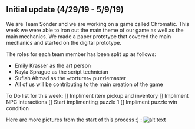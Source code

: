 ## Initial update (4/29/19 - 5/9/19)
We are Team Sonder and we are working on a game called Chromatic.
This week we were able to iron out the main theme of our game as well as the main mechanics. We made a paper prototype that covered the main mechanics and started on the digital prototype.

The roles for each team member has been split up as follows:
* Emily Krasser as the art person
* Kayla Sprague as the script technician
* Sufiah Ahmad as the ~torturer~ puzzlemaster
* All of us will be contributing to the main creation of the game

To Do list for this week:
[] Impliment item pickup and inventory
[] Impliment NPC interactions
[] Start implimenting puzzle 1
[] Impliment puzzle win condition

Here are more pictures from the start of this process :) :
![alt text](/Images/image0.png)
